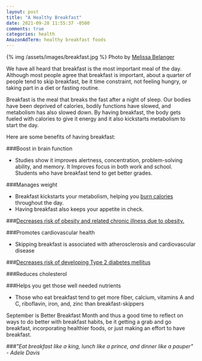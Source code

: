 ```yaml
---
layout: post
title: "A Healthy Breakfast"
date: 2021-09-28 11:55:37 -0500
comments: true
categories: health
AmazonAdTerm: healthy breakfast foods
---
```

{% img /assets/images/breakfast.jpg %}
Photo by <a href="https://unsplash.com/@melissabelanger?utm_source=unsplash&utm_medium=referral&utm_content=creditCopyText">Melissa Belanger</a>

We have all heard that breakfast is the most important meal of the day. Although most people agree that breakfast is important, about a quarter of people tend to skip breakfast, be it time constraint, not feeling hungry, or taking part in a diet or fasting routine.

Breakfast is the meal that breaks the fast after a night of sleep. Our bodies have been deprived of calories, bodily functions have slowed, and metabolism has also slowed down. By having breakfast, the body gets fueled with calories to give it energy and it also kickstarts metabolism to start the day.

Here are some benefits of having breakfast:

###Boost in brain function
- Studies show it improves alertness, concentration, problem-solving ability, and memory. It Improves focus in both work and school. Students who have breakfast tend to get better grades.

###Manages weight
- Breakfast kickstarts your metabolism, helping you [burn calories](https://academic.oup.com/jcem/article-abstract/105/3/e211/5740411?redirectedFrom=fulltext) throughout the day.
- Having breakfast also keeps your appetite in check.

###[Decreases risk of obesity and related chronic illness due to obesity.](https://pubmed.ncbi.nlm.nih.gov/28701389/)

###Promotes cardiovascular health
- Skipping breakfast is associated with atherosclerosis and cardiovascular disease

###[Decreases risk of developing Type 2 diabetes mellitus](https://academic.oup.com/jn/article/149/1/106/5167902?login=true)

###Reduces cholesterol

###Helps you get those well needed nutrients
- Those who eat breakfast tend to get more fiber, calcium, vitamins A and C, riboflavin, iron, and, zinc than breakfast-skippers


September is Better Breakfast Month and thus a good time to reflect on ways to do better with breakfast habits, be it getting a grab and go breakfast, incorporating healthier foods, or just making an effort to have breakfast.

###*"Eat breakfast like a king, lunch like a prince, and dinner like a pauper" - Adele Davis*
